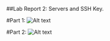 ##Lab Report 2: Servers and SSH Key.

#Part 1:
![Alt text](images/ex1 "Example 1")

#Part 2:
![Alt text](images/ex2 "Example 2")
